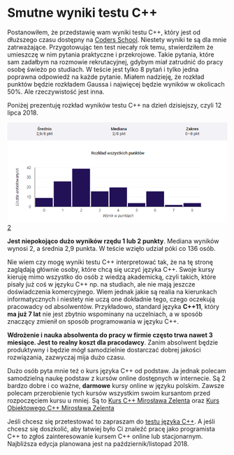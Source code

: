 # Smutne wyniki testu C++


Postanowiłem, że przedstawię wam wyniki testu C++, który jest od dłuższego czasu dostępny na [Coders School][1]. Niestety wyniki te są dla mnie zatrważające. Przygotowując ten test niecały rok temu, stwierdziłem że umieszczę w nim pytania praktyczne i przekrojowe. Takie pytania, które sam zadałbym na rozmowie rekrutacyjnej, gdybym miał zatrudnić do pracy osobę świeżo po studiach. W teście jest tylko 8 pytań i tylko jedna poprawna odpowiedź na każde pytanie. Miałem nadzieję, że rozkład punktów będzie rozkładem Gaussa i najwięcej będzie wyników w okolicach 50%. Ale rzeczywistość jest inna.

Poniżej prezentuję rozkład wyników testu C++ na dzień dzisiejszy, czyli 12 lipca 2018.

![Wyniki testu C++](test.png)[2]

**Jest niepokojąco dużo wyników rzędu 1 lub 2 punkty**. Mediana wyników wynosi 2, a średnia 2,9 punkta. W teście wzięło udział póki co 136 osób.

Nie wiem czy mogę wyniki testu C++ interpretować tak, że na tę stronę zaglądają głównie osoby, które chcą się uczyć języka C++. Swoje kursy kieruję mimo wszystko do osób z wiedzą akademicką, czyli takich, które pisały już coś w języku C++ np. na studiach, ale nie mają jeszcze doświadczenia komercyjnego. Wiem jednak jakie są realia na kierunkach informatycznych i niestety nie uczą one dokładnie tego, czego oczekują pracowadcy od absolwentów. Przykładowo, standard języka **C++11**, który **ma już 7 lat** nie jest zbytnio wspominany na uczelniach, a w sposób znaczący zmienił on sposób programowania w języku C++.

**Wdrożenie i nauka absolwenta do pracy w firmie często trwa nawet 3 miesiące. Jest to realny koszt dla pracodawcy**. Zanim absolwent będzie produktywny i będzie mógł samodzielnie dostarczać dobrej jakości rozwiązania, zazwyczaj mija dużo czasu.

Dużo osób pyta mnie też o kurs języka C++ od podstaw. Ja jednak polecam samodzielną naukę podstaw z kursów online dostępnych w internecie. Są 2 bardzo dobre i co ważne, **darmowe** kursy online w języku polskim. Zawsze polecam przerobienie tych kursów wszystkim swoim kursantom przed rozpoczęciem kursu u mniej. Są to [Kurs C++ Mirosława Zelenta][3] oraz [Kurs Obiektowego C++ Mirosława Zelenta][4]

Jeśli chcesz się przetestować to zapraszam do [testu języka C++][1]. A jeśli chcesz się doszkolić, aby łatwiej było Ci znaleźć pracę jako programista C++ to zgłoś zainteresowanie kursem C++ online lub stacjonarnym. Najbliższa edycja planowana jest na październik/listopad 2018.

 [1]: https://coders.school/sprawdz-sie/
 [2]: https://coders.school/wp-content/uploads/2018/07/test.png
 [3]: http://miroslawzelent.pl/kurs-c++/
 [4]: http://miroslawzelent.pl/kurs-obiektowy-c++/

